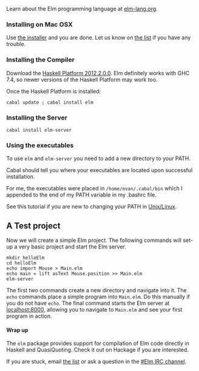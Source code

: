 Learn about the Elm programming language at [elm-lang.org](http://elm-lang.org/).


### Installing on Mac OSX

Use [the installer](https://dl.dropboxusercontent.com/u/5850974/Elm/Elm.pkg) and you are done.
Let us know on [the list](https://groups.google.com/forum/?fromgroups#!forum/elm-discuss)
if you have any trouble.

### Installing the Compiler

Download the [Haskell Platform 2012.2.0.0](http://hackage.haskell.org/platform/).
Elm definitely works with GHC 7.4, so newer versions of the Haskell Platform may work too.

Once the Haskell Platform is installed:

    cabal update ; cabal install elm

### Installing the Server

    cabal install elm-server

### Using the executables

To use `elm` and `elm-server` you need to add a new directory to your PATH.

Cabal should tell you where your executables are located upon
successful installation.

For me, the executables were placed in `/home/evan/.cabal/bin` which I
appended to the end of my PATH variable in my .bashrc file.

See this tutorial if you are new to changing your PATH in
[Unix/Linux](http://www.cyberciti.biz/faq/unix-linux-adding-path/).

## A Test project

Now we will create a simple Elm project.
The following commands will set-up a very basic project and start the Elm server.

    mkdir helloElm
    cd helloElm
    echo import Mouse > Main.elm
    echo main = lift asText Mouse.position >> Main.elm
    elm-server

The first two commands create a new directory and navigate into it. The `echo`
commands place a simple program into `Main.elm`. Do this manually if you do not
have `echo`. The final command starts the Elm server at [localhost:8000](http://localhost:8000/),
allowing you to navigate to `Main.elm` and see your first program in action.

#### Wrap up

The `elm` package provides support for compilation of Elm code directly in Haskell and QuasiQuoting.
Check it out on Hackage if you are interested.

If you are stuck, email [the list](https://groups.google.com/forum/?fromgroups#!forum/elm-discuss)
or ask a question in the [#Elm IRC channel](http://webchat.freenode.net/?channels=elm).

